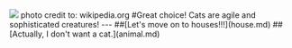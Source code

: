 <img src="https://s1.yimg.com/bt/api/res/1.2/IPxNMIKiWzkOyP3p5MJqiw--/YXBwaWQ9eW5ld3NfbGVnbztxPTc1O3c9NjAw/http://media.zenfs.com/en-GB/homerun/newsroom.news.yahoo.com.uk/0c125816f1117f97339ce2ac561972f6.cf.png"/>  
photo credit to: wikipedia.org
#Great choice! Cats are agile and sophisticated creatures!  
---
##[Let's move on to houses!!!](house.md)
##[Actually, I don't want a cat.](animal.md)  
